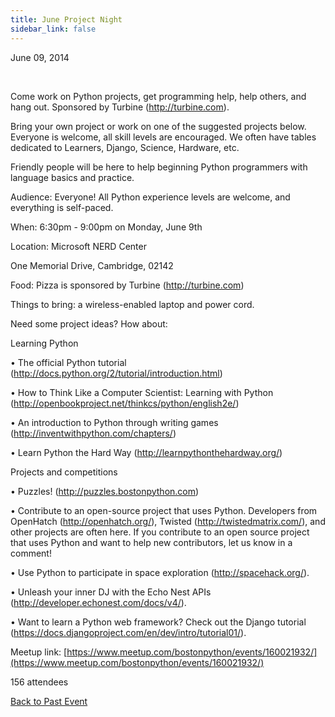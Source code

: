 ```yaml
---
title: June Project Night
sidebar_link: false
---
```


June 09, 2014


   

Come work on Python projects, get programming help, help others, and hang out. Sponsored by Turbine (http://turbine.com).

Bring your own project or work on one of the suggested projects below. Everyone is welcome, all skill levels are encouraged. We often have tables dedicated to Learners, Django, Science, Hardware, etc.

Friendly people will be here to help beginning Python programmers with language basics and practice.

Audience: Everyone! All Python experience levels are welcome, and everything is self-paced.

When: 6:30pm - 9:00pm on Monday, June 9th

Location: Microsoft NERD Center

One Memorial Drive, Cambridge, 02142

Food: Pizza is sponsored by Turbine (http://turbine.com)

Things to bring: a wireless-enabled laptop and power cord.

Need some project ideas? How about:

Learning Python

• The official Python tutorial (http://docs.python.org/2/tutorial/introduction.html)

• How to Think Like a Computer Scientist: Learning with Python (http://openbookproject.net/thinkcs/python/english2e/)

• An introduction to Python through writing games (http://inventwithpython.com/chapters/)

• Learn Python the Hard Way (http://learnpythonthehardway.org/)

Projects and competitions

• Puzzles! (http://puzzles.bostonpython.com)

• Contribute to an open-source project that uses Python. Developers from OpenHatch (http://openhatch.org/), Twisted (http://twistedmatrix.com/), and other projects are often here. If you contribute to an open source project that uses Python and want to help new contributors, let us know in a comment!

• Use Python to participate in space exploration (http://spacehack.org/).

• Unleash your inner DJ with the Echo Nest APIs (http://developer.echonest.com/docs/v4/).

• Want to learn a Python web framework? Check out the Django tutorial (https://docs.djangoproject.com/en/dev/intro/tutorial01/).


Meetup link: [https://www.meetup.com/bostonpython/events/160021932/](https://www.meetup.com/bostonpython/events/160021932/)

156 attendees

[Back to Past Event](past-events.md)